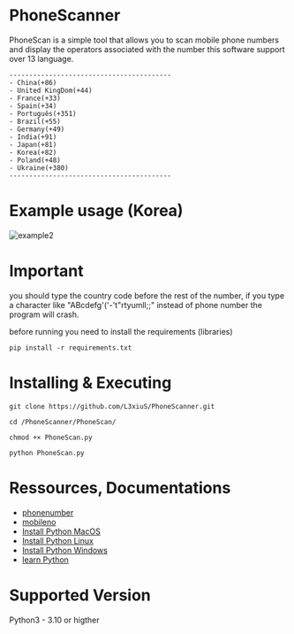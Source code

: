# PhoneScanner
PhoneScan is a simple tool that allows you to scan mobile phone numbers and display the operators associated with the number
this software support over 13 language.

```
-----------------------------------------
- China(+86)
- United KingDom(+44)
- France(+33)
- Spain(+34)
- Português(+351)
- Brazil(+55)
- Germany(+49)
- India(+91)
- Japan(+81)
- Korea(+82)
- Poland(+48)
- Ukraine(+380)
-----------------------------------------
```

# Example usage (Korea)

![example2](https://user-images.githubusercontent.com/101345730/200019210-2ef03ee7-65fd-4f83-a597-309111da12ac.png)



# Important
you should type the country code before the rest of the number, if you type a character like "ABcdefg'('-'t"rtyumll;;" instead of phone number the program will crash.

before running you need to install the requirements (libraries)

`pip install -r requirements.txt`

#  Installing & Executing

`git clone https://github.com/L3xiuS/PhoneScanner.git`

`cd /PhoneScanner/PhoneScan/`

`chmod +× PhoneScan.py`

`python PhoneScan.py`

# Ressources, Documentations
- [phonenumber](https://pypi.org/project/phonenumbers/)
- [mobileno](https://pypi.org/search/?q=mobileno)
- [Install Python MacOS](https://www.python.org/downloads/macos/)
- [Install Python Linux](https://www.python.org/downloads/source/)
- [Install Python Windows](https://www.python.org/downloads/windows/)
- [learn Python](https://www.python.org/about/gettingstarted/)

# Supported Version
Python3 - 3.10 or higther

